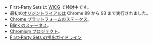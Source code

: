 - First-Party Sets は [WICG](https://github.com/WICG/first-party-sets/issues) で検討中です。
- 最初の[オリジントライアルは](/docs/web-platform/origin-trials/) Chrome 89 から 93 まで実行されました。
- [Chrome プラットフォームのステータス](https://chromestatus.com/feature/5640066519007232)。
- [Blink のステータス](https://groups.google.com/a/chromium.org/g/blink-dev/search?q=first-party%20sets)。
- [Chromium プロジェクト](https://www.chromium.org/updates/first-party-sets)。
- [First-Party Sets の提出ガイドライン](https://github.com/GoogleChrome/first-party-sets/blob/main/FPS-Submission_Guidelines.md)
